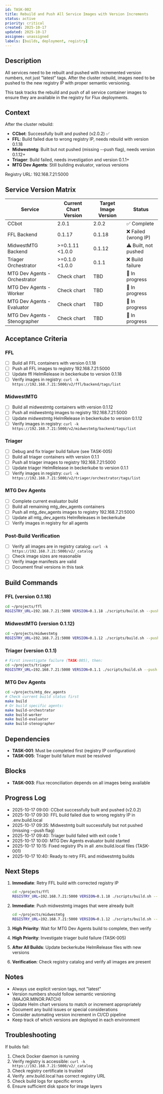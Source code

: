 ```yaml
---
id: TASK-002
title: Rebuild and Push All Service Images with Version Increments
status: active
priority: critical
created: 2025-10-17
updated: 2025-10-17
assignee: unassigned
labels: [builds, deployment, registry]
---
```


## Description

All services need to be rebuilt and pushed with incremented version numbers, not just "latest" tags. After the cluster rebuild, images need to be pushed to the new registry IP with proper semantic versioning.

This task tracks the rebuild and push of all service container images to ensure they are available in the registry for Flux deployments.

## Context

After the cluster rebuild:
- **CCbot**: Successfully built and pushed (v2.0.2) ✅
- **FFL**: Build failed due to wrong registry IP, needs rebuild with version 0.1.18
- **Midwestmtg**: Built but not pushed (missing --push flag), needs version 0.1.12+
- **Triager**: Build failed, needs investigation and version 0.1.1+
- **MTG Dev Agents**: Still building evaluator, various versions

Registry URL: 192.168.7.21:5000

## Service Version Matrix

| Service | Current Chart Version | Target Image Version | Status |
|---------|----------------------|---------------------|---------|
| CCbot | 2.0.1 | 2.0.2 | ✅ Complete |
| FFL Backend | 0.1.17 | 0.1.18 | ❌ Failed (wrong IP) |
| MidwestMTG Backend | >=0.1.11 <1.0.0 | 0.1.12 | ⚠️ Built, not pushed |
| Triager Orchestrator | >=0.1.0 <1.0.0 | 0.1.1 | ❌ Build failure |
| MTG Dev Agents - Orchestrator | Check chart | TBD | 🔄 In progress |
| MTG Dev Agents - Worker | Check chart | TBD | 🔄 In progress |
| MTG Dev Agents - Evaluator | Check chart | TBD | 🔄 In progress |
| MTG Dev Agents - Stenographer | Check chart | TBD | 🔄 In progress |

## Acceptance Criteria

### FFL
- [ ] Build all FFL containers with version 0.1.18
- [ ] Push all FFL images to registry 192.168.7.21:5000
- [ ] Update ffl HelmRelease in beckerkube to version 0.1.18
- [ ] Verify images in registry: `curl -k https://192.168.7.21:5000/v2/ffl/backend/tags/list`

### MidwestMTG
- [ ] Build all midwestmtg containers with version 0.1.12
- [ ] Push all midwestmtg images to registry 192.168.7.21:5000
- [ ] Update midwestmtg HelmRelease in beckerkube to version 0.1.12
- [ ] Verify images in registry: `curl -k https://192.168.7.21:5000/v2/midwestmtg/backend/tags/list`

### Triager
- [ ] Debug and fix triager build failure (see TASK-005)
- [ ] Build all triager containers with version 0.1.1
- [ ] Push all triager images to registry 192.168.7.21:5000
- [ ] Update triager HelmRelease in beckerkube to version 0.1.1
- [ ] Verify images in registry: `curl -k https://192.168.7.21:5000/v2/triager/orchestrator/tags/list`

### MTG Dev Agents
- [ ] Complete current evaluator build
- [ ] Build all remaining mtg_dev_agents containers
- [ ] Push all mtg_dev_agents images to registry 192.168.7.21:5000
- [ ] Update all mtg_dev_agents HelmReleases in beckerkube
- [ ] Verify images in registry for all agents

### Post-Build Verification
- [ ] Verify all images are in registry catalog: `curl -k https://192.168.7.21:5000/v2/_catalog`
- [ ] Check image sizes are reasonable
- [ ] Verify image manifests are valid
- [ ] Document final versions in this task

## Build Commands

### FFL (version 0.1.18)
```bash
cd ~/projects/ffl
REGISTRY_URL=192.168.7.21:5000 VERSION=0.1.18 ./scripts/build.sh --push all
```

### MidwestMTG (version 0.1.12)
```bash
cd ~/projects/midwestmtg
REGISTRY_URL=192.168.7.21:5000 VERSION=0.1.12 ./scripts/build.sh --push
```

### Triager (version 0.1.1)
```bash
# First investigate failure (TASK-005), then:
cd ~/projects/triager
REGISTRY_URL=192.168.7.21:5000 VERSION=0.1.1 ./scripts/build.sh --push
```

### MTG Dev Agents
```bash
cd ~/projects/mtg_dev_agents
# Check current build status first
make build
# Or build specific agents:
make build-orchestrator
make build-worker
make build-evaluator
make build-stenographer
```

## Dependencies

- **TASK-001**: Must be completed first (registry IP configuration)
- **TASK-005**: Triager build failure must be resolved

## Blocks

- **TASK-003**: Flux reconciliation depends on all images being available

## Progress Log

- 2025-10-17 09:00: CCbot successfully built and pushed (v2.0.2)
- 2025-10-17 09:30: FFL build failed due to wrong registry IP in .env.build.local
- 2025-10-17 09:35: Midwestmtg built successfully but not pushed (missing --push flag)
- 2025-10-17 09:40: Triager build failed with exit code 1
- 2025-10-17 10:00: MTG Dev Agents evaluator build started
- 2025-10-17 10:15: Fixed registry IPs in all .env.build.local files (TASK-001)
- 2025-10-17 10:40: Ready to retry FFL and midwestmtg builds

## Next Steps

1. **Immediate**: Retry FFL build with corrected registry IP
   ```bash
   cd ~/projects/ffl
   REGISTRY_URL=192.168.7.21:5000 VERSION=0.1.18 ./scripts/build.sh --push all
   ```

2. **Immediate**: Push midwestmtg images that were already built
   ```bash
   cd ~/projects/midwestmtg
   REGISTRY_URL=192.168.7.21:5000 VERSION=0.1.12 ./scripts/build.sh --push
   ```

3. **High Priority**: Wait for MTG Dev Agents build to complete, then verify

4. **High Priority**: Investigate triager build failure (TASK-005)

5. **After All Builds**: Update beckerkube HelmRelease files with new versions

6. **Verification**: Check registry catalog and verify all images are present

## Notes

- Always use explicit version tags, not "latest"
- Version numbers should follow semantic versioning (MAJOR.MINOR.PATCH)
- Update Helm chart versions to match or increment appropriately
- Document any build issues or special considerations
- Consider automating version increment in CI/CD pipeline
- Keep track of which versions are deployed in each environment

## Troubleshooting

If builds fail:
1. Check Docker daemon is running
2. Verify registry is accessible: `curl -k https://192.168.7.21:5000/v2/_catalog`
3. Check registry certificate is trusted
4. Verify .env.build.local has correct registry URL
5. Check build logs for specific errors
6. Ensure sufficient disk space for image layers
